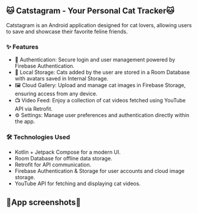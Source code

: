 ## 🐱 Catstagram - Your Personal Cat Tracker🐱

Catstagram is an Android application designed for cat lovers, allowing users to save and showcase their favorite feline friends.

### ✨ Features
- 🔐 Authentication: Secure login and user management powered by Firebase Authentication.
- 📂 Local Storage: Cats added by the user are stored in a Room Database with avatars saved in Internal Storage.
- 🖼️ Cloud Gallery: Upload and manage cat images in Firebase Storage, ensuring access from any device.
- 📺 Video Feed: Enjoy a collection of cat videos fetched using YouTube API via Retrofit.
- ⚙️ Settings: Manage user preferences and authentication directly within the app.
### 🛠️ Technologies Used
- Kotlin + Jetpack Compose for a modern UI.
- Room Database for offline data storage.
- Retrofit for API communication.
- Firebase Authentication & Storage for user accounts and cloud image storage.
- YouTube API for fetching and displaying cat videos.
## 📱App screenshots📱
